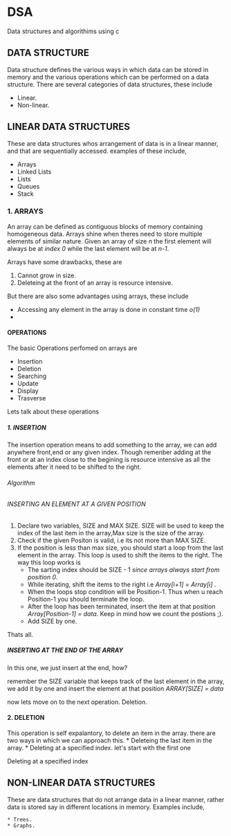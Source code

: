 # DSA

Data structures and algorithims using c

## DATA STRUCTURE

Data structure defines the various ways in which data can be stored in memory and the various operations which can be performed on a data structure. 
There are several categories of data structures, these include

* Linear.
* Non-linear.



## LINEAR DATA STRUCTURES

These are data structures whos arrangement of data is in  a linear manner, and that are sequentially accessed.
examples of these include,

- Arrays
- Linked Lists
- Lists
- Queues
- Stack


### 1. ARRAYS

An array can be defined as  contiguous blocks of memory containing homogeneous data.
Arrays shine when theres need to store multiple elements of similar nature.
Given an array of size *n* the first element will always be at *index 0* while the last element will be at *n-1*.

Arrays have some drawbacks, these are
 
1. Cannot grow in size.
1. Deleteing at the front of an array is resource intensive.

But there are also some advantages using arrays, these include

- Accessing any element in the array is done in constant time *o(1)*
- 

 

#### OPERATIONS

The basic Operations perfomed on arrays are

- Insertion
- Deletion
- Searching
- Update
- Display
- Trasverse

Lets talk about these operations 

##### 1. INSERTION

The insertion operation means to add something to the array, we can add anywhere front,end or any given index.
Though remenber adding at the front or at an index close to the begining is resource intensive as all the elements after it need to be shifted to the right.

###### Algorithm 
###### INSERTING AN ELEMENT AT A GIVEN POSITION

1. Declare two variables, SIZE and MAX SIZE. SIZE will be used to keep the index of the last item in the array,Max size is the size of the array.
1. Check if the given Positon is valid, i.e its not more than MAX SIZE.
1. If the position is less than max size, you should start a loop from the last element in the array. This loop is used to shift the items to the right. The way this loop works is 
	* The sarting index should be SIZE - 1 *since arrays always start from position 0*.
	* While iterating, shift the items to the right i.e *Array[i+1] = Array[i]* .
	* When the loops stop condition will be Position-1. Thus when u reach Position-1 you should terminate the loop.
	* After the loop has been terminated, insert the item at that position *Array[Position-1] = data*. Keep in mind how we count the postions ;).
	* Add SIZE by one.
 
Thats all.

##### INSERTING AT THE END OF THE ARRAY

In this one, we just insert at the end, how?

remember the SIZE variable that keeps track of the last element in the array, we add it by one and insert the element at that position *ARRAY[SIZE] = data* 

now lets move on to the next operation. Deletion.

#### 2. DELETION 

This operation is self expalantory, to delete an item in the array.
there are two ways in which we can approach this.
	* Deleteing the last item in the array.
	* Deleting at a specified index.
let's start with the first one 

Deleting at a specified index






## NON-LINEAR DATA STRUCTURES

These are data structures that do not arrange data in a linear manner, rather data is stored say in different locations in memory.
Examples include,

    * Trees.
    * Graphs.




